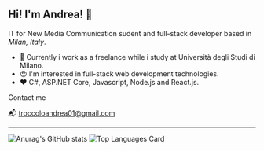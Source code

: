 ## Hi! I'm Andrea! :wave:

IT for New Media Communication sudent and full-stack developer based in _Milan, Italy_.

- :dart: Currently i work as a freelance while i study at Università degli Studi di Milano.
- :heart_eyes: I'm interested in full-stack web development technologies.
- :heart: C#, ASP.NET Core, Javascript, Node.js and React.js.

Contact me 

:mailbox_with_mail:  troccoloandrea01@gmail.com

***

![Anurag's GitHub stats](https://github-readme-stats-drab-mu.vercel.app/api?username=andreatroccolo&hide=stars&count_private=true&show_icons=true)
![Top Languages Card](https://github-readme-stats-drab-mu.vercel.app/api/top-langs/?username=andreatroccolo&layout=compact)


